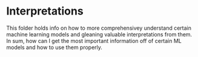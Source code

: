 # Interpretations

This folder holds info on how to more comprehensivey understand certain machine learning models and gleaning valuable interpretations from them.
In sum, how can I get the most important information off of certain ML models and how to use them properly.

